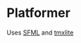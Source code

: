# Platformer

Uses [SFML](https://github.com/SFML/SFML) and [tmxlite](https://github.com/fallahn/tmxlite)

